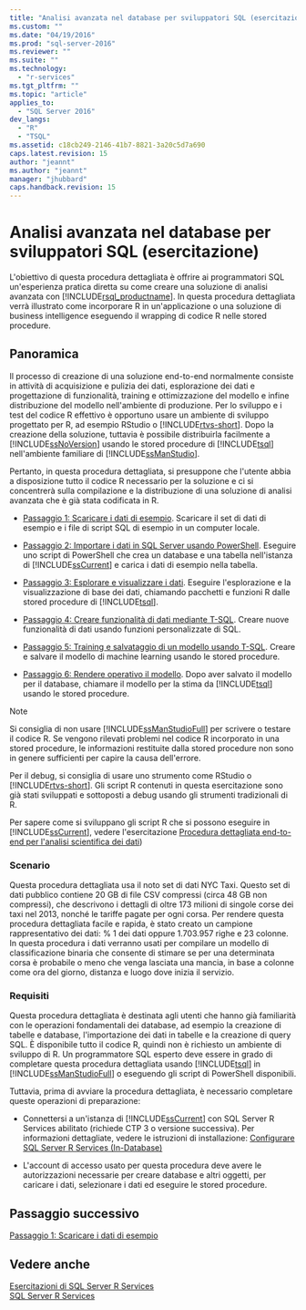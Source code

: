 ```yaml
---
title: "Analisi avanzata nel database per sviluppatori SQL (esercitazione) | Microsoft Docs"
ms.custom: ""
ms.date: "04/19/2016"
ms.prod: "sql-server-2016"
ms.reviewer: ""
ms.suite: ""
ms.technology: 
  - "r-services"
ms.tgt_pltfrm: ""
ms.topic: "article"
applies_to: 
  - "SQL Server 2016"
dev_langs: 
  - "R"
  - "TSQL"
ms.assetid: c18cb249-2146-41b7-8821-3a20c5d7a690
caps.latest.revision: 15
author: "jeannt"
ms.author: "jeannt"
manager: "jhubbard"
caps.handback.revision: 15
---
```

# Analisi avanzata nel database per sviluppatori SQL (esercitazione)
L'obiettivo di questa procedura dettagliata è offrire ai programmatori SQL un'esperienza pratica diretta su come creare una soluzione di analisi avanzata con [!INCLUDE[rsql_productname](../../includes/rsql-productname-md.md)]. In questa procedura dettagliata verrà illustrato come incorporare R in un'applicazione o una soluzione di business intelligence eseguendo il wrapping di codice R nelle stored procedure.  
  
## Panoramica  
Il processo di creazione di una soluzione end-to-end normalmente consiste in attività di acquisizione e pulizia dei dati, esplorazione dei dati e progettazione di funzionalità, training e ottimizzazione del modello e infine distribuzione del modello nell'ambiente di produzione. Per lo sviluppo e i test del codice R effettivo è opportuno usare un ambiente di sviluppo progettato per R, ad esempio RStudio o [!INCLUDE[rtvs-short](../../includes/rtvs-short-md.md)]. Dopo la creazione della soluzione, tuttavia è possibile distribuirla facilmente a [!INCLUDE[ssNoVersion](../../includes/ssnoversion-md.md)] usando le stored procedure di [!INCLUDE[tsql](../../includes/tsql-md.md)] nell'ambiente familiare di [!INCLUDE[ssManStudio](../../includes/ssmanstudio-md.md)].  
  
Pertanto, in questa procedura dettagliata, si presuppone che l'utente abbia a disposizione tutto il codice R necessario per la soluzione e ci si concentrerà sulla compilazione e la distribuzione di una soluzione di analisi avanzata che è già stata codificata in R.  
  
-   [Passaggio 1: Scaricare i dati di esempio](../../advanced-analytics/r-services/step-1-download-the-sample-data-in-database-advanced-analytics-tutorial.md).    Scaricare il set di dati di esempio e i file di script SQL di esempio in un computer locale.  
  
-   [Passaggio 2: Importare i dati in SQL Server usando PowerShell](../../advanced-analytics/r-services/step-2-import-data-to-sql-server-using-powershell.md).  Eseguire uno script di PowerShell che crea un database e una tabella nell'istanza di [!INCLUDE[ssCurrent](../../includes/sscurrent-md.md)] e carica i dati di esempio nella tabella.  
  
-   [Passaggio 3: Esplorare e visualizzare i dati](../../advanced-analytics/r-services/step-3-explore-and-visualize-the-data-in-database-advanced-analytics-tutorial.md).   Eseguire l'esplorazione e la visualizzazione di base dei dati, chiamando pacchetti e funzioni R dalle stored procedure di [!INCLUDE[tsql](../../includes/tsql-md.md)].  
  
-   [Passaggio 4: Creare funzionalità di dati mediante T-SQL](../../advanced-analytics/r-services/step-4-create-data-features-using-t-sql-in-database-advanced-analytics-tutorial.md).  Creare nuove funzionalità di dati usando funzioni personalizzate di SQL.  
  
-   [Passaggio 5: Training e salvataggio di un modello usando T-SQL](../../advanced-analytics/r-services/step-5-train-and-save-a-model-using-t-sql.md).  Creare e salvare il modello di machine learning usando le stored procedure.  
  
-   [Passaggio 6: Rendere operativo il modello](../../advanced-analytics/r-services/step-6-operationalize-the-model-in-database-advanced-analytics-tutorial.md).  Dopo aver salvato il modello per il database, chiamare il modello per la stima da [!INCLUDE[tsql](../../includes/tsql-md.md)] usando le stored procedure.  
  
> [!NOTE]  
> Si consiglia di non usare [!INCLUDE[ssManStudioFull](../../includes/ssmanstudiofull-md.md)] per scrivere o testare il codice R. Se vengono rilevati problemi nel codice R incorporato in una stored procedure, le informazioni restituite dalla stored procedure non sono in genere sufficienti per capire la causa dell'errore.   
>   
> Per il debug, si consiglia di usare uno strumento come RStudio o [!INCLUDE[rtvs-short](../../includes/rtvs-short-md.md)]. Gli script R contenuti in questa esercitazione sono già stati sviluppati e sottoposti a debug usando gli strumenti tradizionali di R.  
>   
> Per sapere come si sviluppano gli script R che si possono eseguire in [!INCLUDE[ssCurrent](../../includes/sscurrent-md.md)], vedere l'esercitazione [Procedura dettagliata end-to-end per l'analisi scientifica dei dati](../../advanced-analytics/r-services/data-science-end-to-end-walkthrough.md))  
  
### Scenario  
Questa procedura dettagliata usa il noto set di dati NYC Taxi. Questo set di dati pubblico contiene 20 GB di file CSV compressi (circa 48 GB non compressi), che descrivono i dettagli di oltre 173 milioni di singole corse dei taxi nel 2013, nonché le tariffe pagate per ogni corsa. Per rendere questa procedura dettagliata facile e rapida, è stato creato un campione rappresentativo dei dati: % 1 dei dati oppure 1.703.957 righe e 23 colonne. In questa procedura i dati verranno usati per compilare un modello di classificazione binaria che consente di stimare se per una determinata corsa è probabile o meno che venga lasciata una mancia, in base a colonne come ora del giorno, distanza e luogo dove inizia il servizio.  
  
  
### Requisiti  
Questa procedura dettagliata è destinata agli utenti che hanno già familiarità con le operazioni fondamentali dei database, ad esempio la creazione di tabelle e database, l'importazione dei dati in tabelle e la creazione di query SQL. È disponibile tutto il codice R, quindi non è richiesto un ambiente di sviluppo di R. Un programmatore SQL esperto deve essere in grado di completare questa procedura dettagliata usando [!INCLUDE[tsql](../../includes/tsql-md.md)] in [!INCLUDE[ssManStudioFull](../../includes/ssmanstudiofull-md.md)] o eseguendo gli script di PowerShell disponibili.  
  
Tuttavia, prima di avviare la procedura dettagliata, è necessario completare queste operazioni di preparazione:  
  
-   Connettersi a un'istanza di [!INCLUDE[ssCurrent](../../includes/sscurrent-md.md)] con SQL Server R Services abilitato (richiede CTP 3 o versione successiva). Per informazioni dettagliate, vedere le istruzioni di installazione: [Configurare SQL Server R Services (In-Database)](https://msdn.microsoft.com/library/mt696069.aspx)  
  
 -   L'account di accesso usato per questa procedura deve avere le autorizzazioni necessarie per creare database e altri oggetti, per caricare i dati, selezionare i dati ed eseguire le stored procedure.  
  
## Passaggio successivo  
[Passaggio 1: Scaricare i dati di esempio](../../advanced-analytics/r-services/step-1-download-the-sample-data-in-database-advanced-analytics-tutorial.md)  
  
## Vedere anche  
[Esercitazioni di SQL Server R Services](../../advanced-analytics/r-services/sql-server-r-services-tutorials.md)  
[SQL Server R Services](../../advanced-analytics/r-services/sql-server-r-services.md)  
  
  
  
